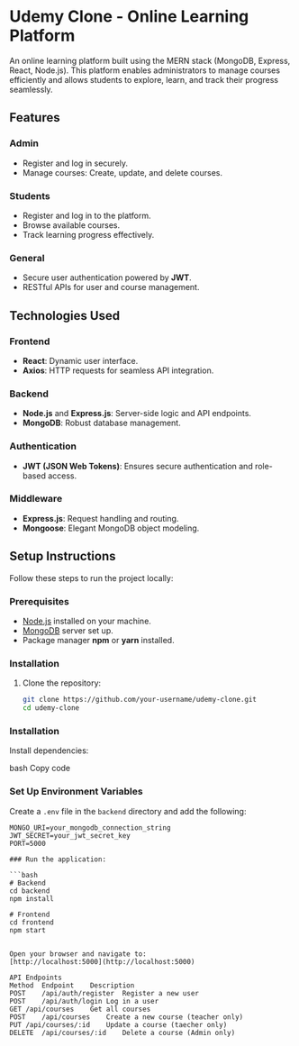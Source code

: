 # Udemy Clone - Online Learning Platform

An online learning platform built using the MERN stack (MongoDB, Express, React, Node.js). This platform enables administrators to manage courses efficiently and allows students to explore, learn, and track their progress seamlessly.

## Features

### Admin
- Register and log in securely.
- Manage courses: Create, update, and delete courses.

### Students
- Register and log in to the platform.
- Browse available courses.
- Track learning progress effectively.

### General
- Secure user authentication powered by **JWT**.
- RESTful APIs for user and course management.

## Technologies Used

### Frontend
- **React**: Dynamic user interface.
- **Axios**: HTTP requests for seamless API integration.

### Backend
- **Node.js** and **Express.js**: Server-side logic and API endpoints.
- **MongoDB**: Robust database management.

### Authentication
- **JWT (JSON Web Tokens)**: Ensures secure authentication and role-based access.

### Middleware
- **Express.js**: Request handling and routing.
- **Mongoose**: Elegant MongoDB object modeling.

## Setup Instructions

Follow these steps to run the project locally:

### Prerequisites
- [Node.js](https://nodejs.org/) installed on your machine.
- [MongoDB](https://www.mongodb.com/) server set up.
- Package manager **npm** or **yarn** installed.

### Installation

1. Clone the repository:
   ```bash
   git clone https://github.com/your-username/udemy-clone.git
   cd udemy-clone
### Installation
Install dependencies:

bash
Copy code 

### Set Up Environment Variables

Create a `.env` file in the `backend` directory and add the following:

```env
MONGO_URI=your_mongodb_connection_string
JWT_SECRET=your_jwt_secret_key
PORT=5000

### Run the application:

```bash
# Backend
cd backend
npm install

# Frontend
cd frontend
npm start


Open your browser and navigate to:
[http://localhost:5000](http://localhost:5000)

API Endpoints
Method	Endpoint	Description
POST	/api/auth/register	Register a new user
POST	/api/auth/login	Log in a user
GET	/api/courses	Get all courses
POST	/api/courses	Create a new course (teacher only)
PUT	/api/courses/:id	Update a course (taecher only)
DELETE	/api/courses/:id	Delete a course (Admin only)

